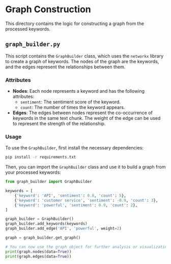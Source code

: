 # Graph Construction

This directory contains the logic for constructing a graph from the processed keywords.

## `graph_builder.py`

This script contains the `GraphBuilder` class, which uses the `networkx` library to create a graph of keywords. The nodes of the graph are the keywords, and the edges represent the relationships between them.

### Attributes

-   **Nodes**: Each node represents a keyword and has the following attributes:
    -   `sentiment`: The sentiment score of the keyword.
    -   `count`: The number of times the keyword appears.
-   **Edges**: The edges between nodes represent the co-occurrence of keywords in the same text chunk. The weight of the edge can be used to represent the strength of the relationship.

### Usage

To use the `GraphBuilder`, first install the necessary dependencies:

```bash
pip install -r requirements.txt
```

Then, you can import the `GraphBuilder` class and use it to build a graph from your processed keywords:

```python
from graph_builder import GraphBuilder

keywords = [
    {'keyword': 'API', 'sentiment': 0.8, 'count': 5},
    {'keyword': 'customer service', 'sentiment': -0.9, 'count': 3},
    {'keyword': 'powerful', 'sentiment': 0.9, 'count': 2},
]

graph_builder = GraphBuilder()
graph_builder.add_keywords(keywords)
graph_builder.add_edge('API', 'powerful', weight=2)

graph = graph_builder.get_graph()

# You can now use the graph object for further analysis or visualization
print(graph.nodes(data=True))
print(graph.edges(data=True))
```
